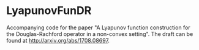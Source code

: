 # LyapunovFunDR
Accompanying code for the paper "A Lyapunov function construction for the Douglas-Rachford operator in a non-convex setting". The draft can be found at http://arxiv.org/abs/1708.08697.
